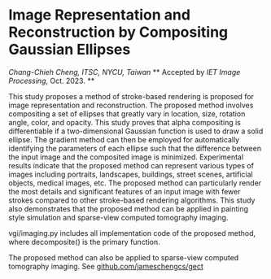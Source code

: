 
# Image Representation and Reconstruction by Compositing Gaussian Ellipses
*Chang-Chieh Cheng, ITSC, NYCU, Taiwan*
** Accepted by *IET Image Processing*, Oct. 2023. **

This study proposes a method of stroke-based rendering is proposed for image representation and reconstruction. The proposed method involves compositing a set of ellipses that greatly vary in location, size, rotation angle, color, and opacity. This study proves that alpha compositing is differentiable if a two-dimensional Gaussian function is used to draw a solid ellipse. The gradient method can then be employed for automatically identifying the parameters of each ellipse such that the difference between the input image and the composited image is minimized. Experimental results indicate that the proposed method can represent various types of images including portraits, landscapes, buildings, street scenes, artificial objects, medical images, etc. The proposed method can particularly render the most details and significant features of an input image with fewer strokes compared to other stroke-based rendering algorithms. This study also demonstrates that the proposed method can be applied in painting style simulation and sparse-view computed tomography imaging.

vgi/imaging.py includes all implementation code of the proposed method, where decomposite() is the primary function.

The proposed method can also be applied to sparse-view computed tomography imaging. See [github.com/jameschengcs/gect](https://github.com/jameschengcs/gect)

